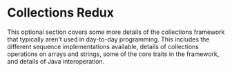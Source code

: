 # Collections Redux

This optional section covers some more details of the collections framework that typically aren't used in day-to-day programming. This includes the different sequence implementations available, details of collections operations on arrays and strings, some of the core traits in the framework, and details of Java interoperation.
